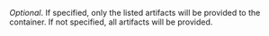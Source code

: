 *Optional*. If specified, only the listed artifacts will be provided to the container. If not specified, all artifacts will be provided.
